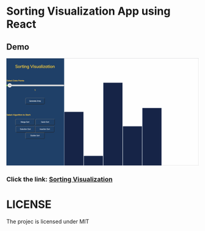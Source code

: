 # Sorting Visualization App using React

## Demo

![Alt Text](https://github.com/Hiteshsaai/Sorting-Visualization/blob/master/sortingnew.gif)

### **Click the link:** [Sorting Visualization](https://sortingvisualizer-d13e4.web.app/)


# LICENSE 

The projec is licensed under MIT 

